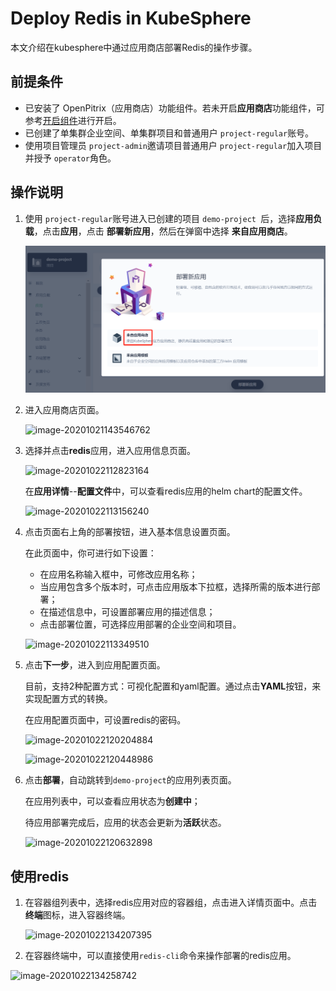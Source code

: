# Deploy Redis in KubeSphere

本文介绍在kubesphere中通过应用商店部署Redis的操作步骤。

## 前提条件

- 已安装了 OpenPitrix（应用商店）功能组件。若未开启**应用商店**功能组件，可参考[开启组件](https://kubesphere.io/docs/pluggable-components/app-store/)进行开启。
- 已创建了单集群企业空间、单集群项目和普通用户 `project-regular`账号。
- 使用项目管理员 `project-admin`邀请项目普通用户 `project-regular`加入项目并授予 `operator`角色。

## 操作说明

1. 使用 `project-regular`账号进入已创建的项目 `demo-project `后，选择**应用负载**，点击**应用**，点击 **部署新应用**，然后在弹窗中选择 **来自应用商店**。

   ![image-20201021143257502](./images/image-20201021143257502.png)

2. 进入应用商店页面。

   ![image-20201021143546762](E:\测试工作\ks\ks文档\community\sig-docs\app-docs\images\image-20201021143546762.png)

3. 选择并点击**redis**应用，进入应用信息页面。

   ![image-20201022112823164](E:\测试工作\ks\ks文档\community\sig-docs\app-docs\images\image-20201022112823164.png)

   在**应用详情**--**配置文件**中，可以查看redis应用的helm chart的配置文件。

   ![image-20201022113156240](E:\测试工作\ks\ks文档\community\sig-docs\app-docs\images\image-20201022113156240.png)

4. 点击页面右上角的部署按钮，进入基本信息设置页面。

   在此页面中，你可进行如下设置：

   - 在应用名称输入框中，可修改应用名称；
   - 当应用包含多个版本时，可点击应用版本下拉框，选择所需的版本进行部署；
   - 在描述信息中，可设置部署应用的描述信息；
   - 点击部署位置，可选择应用部署的企业空间和项目。

   ![image-20201022113349510](E:\测试工作\ks\ks文档\community\sig-docs\app-docs\images\image-20201022113349510.png)

5. 点击**下一步**，进入到应用配置页面。

   目前，支持2种配置方式：可视化配置和yaml配置。通过点击**YAML**按钮，来实现配置方式的转换。

   在应用配置页面中，可设置redis的密码。

   ![image-20201022120204884](E:\测试工作\ks\ks文档\community\sig-docs\app-docs\images\image-20201022120204884.png)

   ![image-20201022120448986](E:\测试工作\ks\ks文档\community\sig-docs\app-docs\images\image-20201022120448986.png)

6. 点击**部署**，自动跳转到`demo-project`的应用列表页面。

   在应用列表中，可以查看应用状态为**创建中**；

   待应用部署完成后，应用的状态会更新为**活跃**状态。

   ![image-20201022120632898](E:\测试工作\ks\ks文档\community\sig-docs\app-docs\images\image-20201022120632898.png)

## 使用redis

1. 在容器组列表中，选择redis应用对应的容器组，点击进入详情页面中。点击**终端**图标，进入容器终端。

   ![image-20201022134207395](E:\测试工作\ks\ks文档\community\sig-docs\app-docs\images\image-20201022134207395.png)

2. 在容器终端中，可以直接使用`redis-cli`命令来操作部署的redis应用。

![image-20201022134258742](E:\测试工作\ks\ks文档\community\sig-docs\app-docs\images\image-20201022134258742.png)